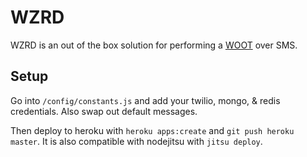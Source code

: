 # WZRD
WZRD is an out of the box solution for performing a [WOOT](http://en.wikipedia.org/wiki/Wizard_of_Oz_experiment) over SMS.

## Setup
Go into `/config/constants.js` and add your twilio, mongo, & redis credentials. Also swap out default messages.

Then deploy to heroku with `heroku apps:create` and `git push heroku master`. It is also compatible with nodejitsu with `jitsu deploy`.

